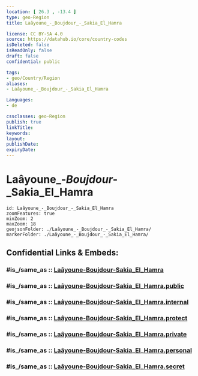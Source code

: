 ```yaml
---
location: [ 26.3 , -13.4 ] 
type: geo-Region
title: Laâyoune_-_Boujdour_-_Sakia_El_Hamra

license: CC BY-SA 4.0
source: https://datahub.io/core/country-codes
isDeleted: false
isReadOnly: false
draft: false
confidential: public

tags:
- geo/Country/Region
aliases:
- Laâyoune_-_Boujdour_-_Sakia_El_Hamra

Languages:
- de

cssclasses: geo-Region
publish: true
linkTitle: 
keywords: 
layout: 
publishDate: 
expiryDate: 
---
```


# Laâyoune_-_Boujdour_-_Sakia_El_Hamra

```leaflet
id: Laâyoune_-_Boujdour_-_Sakia_El_Hamra
zoomFeatures: true 
minZoom: 2 
maxZoom: 18
geojsonFolder: ./Laâyoune_-_Boujdour_-_Sakia_El_Hamra/
markerFolder: ./Laâyoune_-_Boujdour_-_Sakia_El_Hamra/
```


## Confidential Links & Embeds: 

### #is_/same_as :: [Laâyoune-Boujdour-Sakia_El_Hamra](/_Standards/Earth/Continent/Africa/Africa~North/Morocco/Regions~Morocco/Laâyoune-Boujdour-Sakia_El_Hamra.md) 

### #is_/same_as :: [Laâyoune-Boujdour-Sakia_El_Hamra.public](/_public/Earth/Continent/Africa/Africa~North/Morocco/Regions~Morocco/Laâyoune-Boujdour-Sakia_El_Hamra.public.md) 

### #is_/same_as :: [Laâyoune-Boujdour-Sakia_El_Hamra.internal](/_internal/Earth/Continent/Africa/Africa~North/Morocco/Regions~Morocco/Laâyoune-Boujdour-Sakia_El_Hamra.internal.md) 

### #is_/same_as :: [Laâyoune-Boujdour-Sakia_El_Hamra.protect](/_protect/Earth/Continent/Africa/Africa~North/Morocco/Regions~Morocco/Laâyoune-Boujdour-Sakia_El_Hamra.protect.md) 

### #is_/same_as :: [Laâyoune-Boujdour-Sakia_El_Hamra.private](/_private/Earth/Continent/Africa/Africa~North/Morocco/Regions~Morocco/Laâyoune-Boujdour-Sakia_El_Hamra.private.md) 

### #is_/same_as :: [Laâyoune-Boujdour-Sakia_El_Hamra.personal](/_personal/Earth/Continent/Africa/Africa~North/Morocco/Regions~Morocco/Laâyoune-Boujdour-Sakia_El_Hamra.personal.md) 

### #is_/same_as :: [Laâyoune-Boujdour-Sakia_El_Hamra.secret](/_secret/Earth/Continent/Africa/Africa~North/Morocco/Regions~Morocco/Laâyoune-Boujdour-Sakia_El_Hamra.secret.md)

